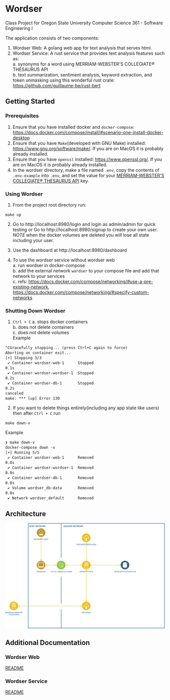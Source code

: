 # Wordser
Class Project for Oregon State University Computer Science 361 - Software Engineering I

The application consists of two components:

1. Wordser Web: A golang web app for text analysis that serves html.
2. Wordser Service: A rust service that provides text analysis features such as:  
    a. synonyms for a word using MERRIAM-WEBSTER'S COLLEGIATE® THESAURUS API  
    b. text summarization, sentiment analysis, keyword extraction, and token unmasking using this wonderful rust crate: https://github.com/guillaume-be/rust-bert  

## Getting Started

### Prerequisites

1. Ensure that you have installed docker and `docker-compose`: https://docs.docker.com/compose/install/#scenario-one-install-docker-desktop  
2. Ensure that you have `Make`(developed with GNU Make) installed: https://www.gnu.org/software/make/. If you are on MacOS it is probably already installed.  
3. Ensure that you have `openssl` installed: https://www.openssl.org/. If you are on MacOS it is probably already installed.
4. In the wordser directory, make a file named `.env`, copy the contents of `.env-example` into `.env`, and set the value for your [MERRIAM-WEBSTER'S COLLEGIATE® THESAURUS API](https://dictionaryapi.com/products/api-collegiate-thesaurus) key.

### Using Wordser

1. From the project root directory run:  
```
make up
```

2. Go to http://localhost:8980/login and login as admin/admin for quick testing or Go to http://localhost:8980/signup to create your own user. *NOTE* when the docker volumes are deleted you will lose all state including your user.  

3. Use the dashboard at http://localhost:8980/dashboard

4. To use the wordser service without wordser web  
    a. run wordser in docker-compose  
    b. add the external network `wordser` to your compose file and add that network to your services  
    c. refs: https://docs.docker.com/compose/networking/#use-a-pre-existing-network, https://docs.docker.com/compose/networking/#specify-custom-networks  

### Shutting Down Wordser

1. `Ctrl + C`
    a. stops docker containers  
    b. does not delete containers  
    c. does not delete volumes  
Example  
```
^CGracefully stopping... (press Ctrl+C again to force)
Aborting on container exit...
[+] Stopping 3/3
 ✔ Container wordser-web-1      Stopped                                                                                                                                                                                                                      0.1s 
 ✔ Container wordser-wordser-1  Stopped                                                                                                                                                                                                                      0.2s 
 ✔ Container wordser-db-1       Stopped                                                                                                                                                                                                                      0.2s 
canceled
make: *** [up] Error 130
```

2. If you want to delete things entirely(including any app state like users) then after `Ctrl + C` run  
```
make down-v
```

Example  
```
❯ make down-v
docker-compose down -v
[+] Running 5/5
 ✔ Container wordser-web-1      Removed                                                                                                                                                                                                                      0.0s 
 ✔ Container wordser-wordser-1  Removed                                                                                                                                                                                                                      0.0s 
 ✔ Container wordser-db-1       Removed                                                                                                                                                                                                                      0.0s 
 ✔ Volume wordser_db-data       Removed                                                                                                                                                                                                                      0.0s 
 ✔ Network wordser_default      Removed  
```

## Architecture

![wordser architecture](assets/wordser_architecture.png "WORDSER ARCHITECTURE")


## Additional Documentation

### Wordser Web
[README](wordserweb/README.md)  


### Wordser Service
[README](wordser/README.md)  

